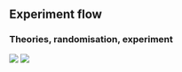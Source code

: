 ## Experiment flow
### Theories, randomisation, experiment

![](./img/experiment-flow.jpg)
![](./img/experiment-results.jpg)
